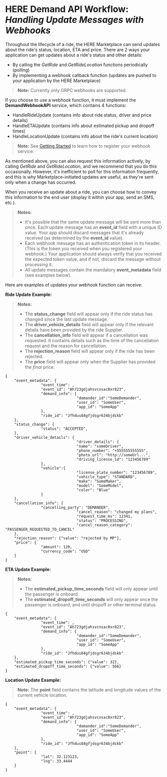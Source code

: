 # HERE Demand API Workflow: *Handling Update Messages with Webhooks* #

Throughout the lifecycle of a ride, the HERE Marketplace can send updates about the ride's status, location, ETA and price. There are 2 ways your application can get updates about a ride's status and other details:

* By calling the *GetRide* and *GetRideLocation* functions periodically (polling)
* By implementing a webhook callback function (updates are pushed to your application by the HERE Marketplace)

>**Note:** Currently only GRPC webhooks are supported.

If you choose to use a webhook function, it must implement the **DemandWebhookAPI** service, which contains 4 functions: 

* HandleRideUpdate (contains info about ride status, driver and price details)
* HandleETAUpdate (contains info about estimated pickup and dropoff times) 
* HandleLocationUpdate (contains info about the ride's current location)

>**Note:** See [Getting Started](DemandDevGuide_GettingStarted.md) to learn how to register your webhook service.

As mentioned above, you can also request this information actively, by calling *GetRide* and *GetRideLocation*, and we recommend that you do this occasionally. However, it's inefficient to poll for this information frequently, and this is why Marketplace-initiated updates are useful, as they're sent only when a change has occurred.

When you receive an update about a ride, you can choose how to convey this information to the end user (display it within your app, send an SMS, etc.).

>**Notes:** 
>* It's possible that the same update message will be sent more than once. Each update message has an **event_id** field with a unique ID value. Your app should discard messages that it's already received (as determined by the **event_id** value).
>* Each webhook message has an authentication token in its header. (This is the token you received when you registered your webhook.) Your application should always verify that you received the expected token value, and if not, discard the message without processing it.
>* All update messages contain the mandatory **event_metadata** field (see examples below). 

Here are examples of updates your webhook function can receive:

**Ride Update Example:**

>**Notes:** 
>* The **status_change** field will appear only if the ride status has changed since the last update message.
>* The **driver_vehicle_details** field will appear only if the relevant details have been provided by the ride Supplier.
>* The **cancellation_info** field will appear if a cancellation was requested. It contains details such as the time of the cancellation request and the reason for cancellation.
>* The **rejection_reason** field will appear only if the ride has been rejected.
>* The **price** field will appear only when the Supplier has provided the *final* price.
 
```
{
    "event_metadata": {
                "event_time": ,
                "event_id": "Ah723gdjahsvcnsac0xr823",
                "demand_info": {
                                "demander_id":"SomeDemander",
                                "user_id": "SomeUser",
                                "app_id": "SomeApp"
                },
                "ride_id": "Jfhdus84gfjdsgr634bjdskb"
    },
    "status_change": {
                "status": "ACCEPTED",
    },
    "driver_vehicle_details": {
                                "driver_details": {
                                "name": "someDriver",
                                "phone_number": "+555555555555",
                                "photo_url": "http://someUrl...",
                                "driving_license_id": "123456789"
                },
                "vehicle":{
                                "license_plate_number": "123456789",
                                "vehicle_type": "STANDARD",
                                "make": "SomeMaker",
                                "model": "SomeModel",
                                "color": "Blue"
                }
    },
    "cancellation_info": {
                "cancelling_party": "DEMANDER",
                                "cancel_reason": "changed my plans",
                                "request_time_ms": 12341,
                                "status": "PROCESSING",
                                "cancel_reason_category": "PASSENGER_REQUESTED_TO_CANCEL"
    },
    "rejection_reason": {"value": "rejected by MP"},
    "price": {
                "amount": 120,
                "currency_code": "USD"
    }
}
```

**ETA Update Example:**

>**Notes:** 
>* The **estimated_pickup_time_seconds** field will only appear until the passenger is onboard.
>* The **estimated_dropoff_time_seconds** will only appear once the passenger is onboard, and until dropoff or other terminal status.

```
{
    "event_metadata": {
                "event_time": ,
                "event_id": "Ah723gdjahsvcnsac0xr823",
                "demand_info": {
                                "demander_id":"SomeDemander",
                                "user_id": "SomeUser",
                                "app_id": "SomeApp"
                },
                "ride_id": "Jfhdus84gfjdsgr634bjdskb"
    },
    "estimated_pickup_time_seconds": {"value": 32},
    "estimated_dropoff_time_seconds": {"value": 566}
}
```


**Location Update Example:**

>**Note:** The **point** field contains the latitude and longitude values of the current vehicle location.

```
{
    "event_metadata": {
                "event_time": ,
                "event_id": "Ah723gdjahsvcnsac0xr823",
                "demand_info": {
                                "demander_id":"SomeDemander",
                                "user_id": "SomeUser",
                                "app_id": "SomeApp"
                },
                "ride_id": "Jfhdus84gfjdsgr634bjdskb"
    },
    "point": {
                "lat": 32.123123,
                "lng": 33.4444
    }
}
```



